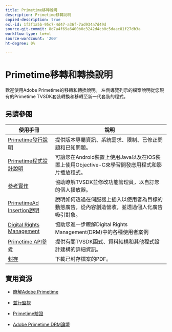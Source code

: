 ```yaml
---
title: Primetime移轉說明
description: Primetime移轉說明
copied-description: true
exl-id: 1f3f1a5b-95c7-4d47-a36f-7ad934a7d49d
source-git-commit: 8d7a4f69a6400b0c3242d4cb0c5daac81f27db3a
workflow-type: tm+mt
source-wordcount: '200'
ht-degree: 0%

---
```


# Primetime移轉和轉換說明

歡迎使用Adobe Primetime的移轉和轉換說明。 左側導覽列示的檔案說明從您現有的Primetime TVSDK套裝轉換和移轉至新一代套裝的程式。

## 另請參閱

| 使用手冊 | 說明 |
|--- |--- |
| [Primetime發行說明](/help/release-notes/home.md) | 提供版本專屬資訊、系統需求、限制、已修正問題和已知問題。 |
| [Primetime程式設計說明](/help/programming/home.md) | 可讓您在Android裝置上使用Java以及在iOS裝置上使用Objective-C來學習開發應用程式和影片播放程式。 |
| [參考實作](/help/android-reference-implementation/home.md) | 協助瞭解TVSDK並修改功能管理員，以自訂您的個人播放器。 |
| [PrimetimeAd Insertion說明](/help/primetime-ad-insertion/home.md) | 說明如何透過在伺服器上插入以使用者為目標的動態廣告，從內容創造營收，並透過個人化廣告吸引對象。 |
| [Digital Rights Management](/help/digital-rights-management/home.md) | 協助您進一步瞭解Digital Rights Management(DRM)中的各種使用者案例 |
| [Primetime API參考](/help/reference/api-references.md) | 提供有關TVSDK函式、資料結構和其他程式設計建構的詳細資訊。 |
| [封存](https://helpx.adobe.com/primetime/archives.html) | 下載已封存檔案的PDF。 |

## 實用資源

* [瞭解Adobe Primetime](https://www.adobe.com/in/marketing/primetime.html)

* [並行監視](https://tve.helpdocsonline.com/concurrency-monitoring-introduction)

* [Primetime驗證](https://tve.helpdocsonline.com/home)

* [Adobe Primetime DRM論壇](https://forums.adobe.com/community/adobe_access)


